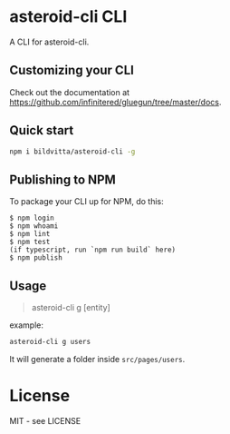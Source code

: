 # asteroid-cli CLI

A CLI for asteroid-cli.

## Customizing your CLI

Check out the documentation at https://github.com/infinitered/gluegun/tree/master/docs.
## Quick start

```bash
npm i bildvitta/asteroid-cli -g
```

## Publishing to NPM

To package your CLI up for NPM, do this:

```shell
$ npm login
$ npm whoami
$ npm lint
$ npm test
(if typescript, run `npm run build` here)
$ npm publish
```

## Usage

> asteroid-cli g [entity]

example:

```bash
asteroid-cli g users
```

It will generate a folder inside `src/pages/users`.

# License

MIT - see LICENSE

